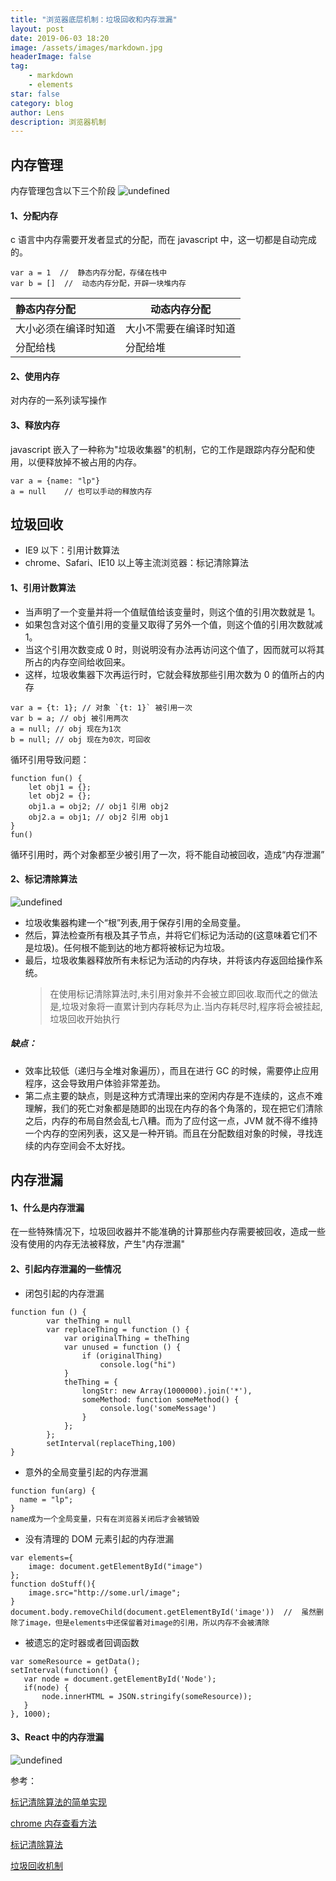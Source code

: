 ```yaml
---
title: "浏览器底层机制：垃圾回收和内存泄漏"
layout: post
date: 2019-06-03 18:20
image: /assets/images/markdown.jpg
headerImage: false
tag:
    - markdown
    - elements
star: false
category: blog
author: Lens
description: 浏览器机制
---
```


## 内存管理

内存管理包含以下三个阶段
![undefined](https://intranetproxy.alipay.com/skylark/lark/0/2020/png/84908/1591282756591-a6942c20-9e21-46ee-b1a5-b665d0d9ab5c.png)

#### 1、分配内存

c 语言中内存需要开发者显式的分配，而在 javascript 中，这一切都是自动完成的。

```
var a = 1  //  静态内存分配，存储在栈中
var b = []  //  动态内存分配，开辟一块堆内存
```

| 静态内存分配         | 动态内存分配           |
| :------------------- | ---------------------- |
| 大小必须在编译时知道 | 大小不需要在编译时知道 |
| 分配给栈             | 分配给堆               |

#### 2、使用内存

对内存的一系列读写操作

#### 3、释放内存

javascript 嵌入了一种称为"垃圾收集器"的机制，它的工作是跟踪内存分配和使用，以便释放掉不被占用的内存。

```
var a = {name: "lp"}
a = null 	// 也可以手动的释放内存
```

## 垃圾回收

-   IE9 以下：引用计数算法
-   chrome、Safari、IE10 以上等主流浏览器：标记清除算法

#### 1、引用计数算法

-   当声明了一个变量并将一个值赋值给该变量时，则这个值的引用次数就是 1。
-   如果包含对这个值引用的变量又取得了另外一个值，则这个值的引用次数就减 1。
-   当这个引用次数变成 0 时，则说明没有办法再访问这个值了，因而就可以将其所占的内存空间给收回来。
-   这样，垃圾收集器下次再运行时，它就会释放那些引用次数为 0 的值所占的内存

```
var a = {t: 1}; // 对象 `{t: 1}` 被引用一次
var b = a; // obj 被引用两次
a = null; // obj 现在为1次
b = null; // obj 现在为0次，可回收
```

循环引用导致问题：

```
function fun() {
    let obj1 = {};
    let obj2 = {};
    obj1.a = obj2; // obj1 引用 obj2
    obj2.a = obj1; // obj2 引用 obj1
}
fun()
```

循环引用时，两个对象都至少被引用了一次，将不能自动被回收，造成“内存泄漏”

#### 2、标记清除算法

![undefined](https://intranetproxy.alipay.com/skylark/lark/0/2020/png/84908/1591286274662-fcd1377e-048d-453e-8c1e-f7add87ea45f.png)

-   垃圾收集器构建一个“根”列表,用于保存引用的全局变量。
-   然后，算法检查所有根及其子节点，并将它们标记为活动的(这意味着它们不是垃圾)。任何根不能到达的地方都将被标记为垃圾。
-   最后，垃圾收集器释放所有未标记为活动的内存块，并将该内存返回给操作系统。
    > 在使用标记清除算法时,未引用对象并不会被立即回收.取而代之的做法是,垃圾对象将一直累计到内存耗尽为止.当内存耗尽时,程序将会被挂起,垃圾回收开始执行

##### 缺点：

-   效率比较低（递归与全堆对象遍历），而且在进行 GC 的时候，需要停止应用程序，这会导致用户体验非常差劲。
-   第二点主要的缺点，则是这种方式清理出来的空闲内存是不连续的，这点不难理解，我们的死亡对象都是随即的出现在内存的各个角落的，现在把它们清除之后，内存的布局自然会乱七八糟。而为了应付这一点，JVM 就不得不维持一个内存的空闲列表，这又是一种开销。而且在分配数组对象的时候，寻找连续的内存空间会不太好找。

## 内存泄漏

#### 1、什么是内存泄漏

在一些特殊情况下，垃圾回收器并不能准确的计算那些内存需要被回收，造成一些没有使用的内存无法被释放，产生"内存泄漏"

#### 2、引起内存泄漏的一些情况

-   闭包引起的内存泄漏

```
function fun () {
        var theThing = null
        var replaceThing = function () {
            var originalThing = theThing
            var unused = function () {
                if (originalThing)
                    console.log("hi")
            }
            theThing = {
                longStr: new Array(1000000).join('*'),
                someMethod: function someMethod() {
                    console.log('someMessage')
                }
            };
        };
        setInterval(replaceThing,100)
}
```

-   意外的全局变量引起的内存泄漏

```
function fun(arg) {
  name = "lp";
}
name成为一个全局变量，只有在浏览器关闭后才会被销毁
```

-   没有清理的 DOM 元素引起的内存泄漏

```
var elements={
    image: document.getElementById("image")
};
function doStuff(){
    image.src="http://some.url/image";
}
document.body.removeChild(document.getElementById('image'))  //  虽然删除了image，但是elements中还保留着对image的引用，所以内存不会被清除
```

-   被遗忘的定时器或者回调函数

```
var someResource = getData();
setInterval(function() {
   var node = document.getElementById('Node');
   if(node) {
       node.innerHTML = JSON.stringify(someResource));
   }
}, 1000);
```

#### 3、React 中的内存泄漏

![undefined](https://intranetproxy.alipay.com/skylark/lark/0/2020/png/84908/1591339392196-9ac5897a-8b57-4023-8308-dcafdc5dc941.png)

参考：

[标记清除算法的简单实现](https://cloud.tencent.com/developer/article/1610560)

[chrome 内存查看方法](https://cloud.tencent.com/developer/article/1444558)

[标记清除算法](https://www.ituring.com.cn/book/tupubarticle/10955)

[垃圾回收机制](https://zh.javascript.info/garbage-collection#nei-bu-suan-fa)
